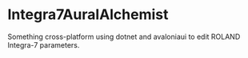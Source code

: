 # Integra7AuralAlchemist

Something cross-platform using dotnet and avaloniaui to edit ROLAND Integra-7 parameters.

